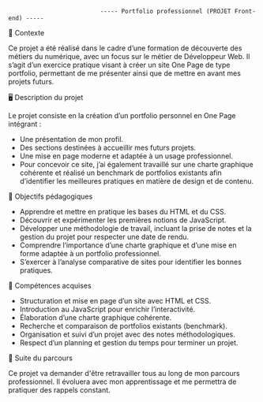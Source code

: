                               ----- Portfolio professionnel (PROJET Front-end) -----

📌 Contexte

Ce projet a été réalisé dans le cadre d’une formation de découverte des métiers du numérique, avec un focus sur le métier de Développeur Web.
Il s’agit d’un exercice pratique visant à créer un site One Page de type portfolio, permettant de me présenter ainsi que de mettre en avant mes projets futurs.


🖥️ Description du projet

Le projet consiste en la création d’un portfolio personnel en One Page intégrant :

- Une présentation de mon profil.
- Des sections destinées à accueillir mes futurs projets.
- Une mise en page moderne et adaptée à un usage professionnel.
- Pour concevoir ce site, j’ai également travaillé sur une charte graphique cohérente et réalisé un benchmark de portfolios existants afin d’identifier les meilleures pratiques en matière de design et de contenu.


🎯 Objectifs pédagogiques

- Apprendre et mettre en pratique les bases du HTML et du CSS.
- Découvrir et expérimenter les premières notions de JavaScript.
- Développer une méthodologie de travail, incluant la prise de notes et la gestion du projet pour respecter une date de rendu.
- Comprendre l’importance d’une charte graphique et d’une mise en forme adaptée à un portfolio professionnel.
- S’exercer à l’analyse comparative de sites pour identifier les bonnes pratiques.


🚀 Compétences acquises

- Structuration et mise en page d’un site avec HTML et CSS.
- Introduction au JavaScript pour enrichir l’interactivité.
- Élaboration d’une charte graphique cohérente.
- Recherche et comparaison de portfolios existants (benchmark).
- Organisation et suivi d’un projet avec des notes méthodologiques.
- Respect d’un planning et gestion du temps pour terminer un projet.


🔮 Suite du parcours

Ce projet va demander d'être retravailler tous au long de mon parcours professionnel. Il évoluera avec mon apprentissage et me permettra de pratiquer des rappels constant.
